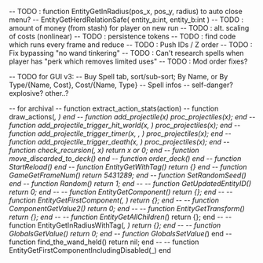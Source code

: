 
-- TODO : function EntityGetInRadius(pos_x, pos_y, radius) to auto close menu? -- EntityGetHerdRelationSafe( entity_a:int, entity_b:int )
-- TODO : amount of money (from stash) for player on new run
-- TODO : alt. scaling of costs (nonlinear)
-- TODO : persistence tokens
-- TODO : find code which runs every frame and reduce
-- TODO : Push IDs / Z order
-- TODO : Fix bypassing "no wand tinkering"
-- TODO : Can't research spells when player has "perk which removes limited uses"
-- TODO : Mod order fixes?

-- TODO for GUI v3:
-- Buy Spell tab, sort/sub-sort; By Name, or By Type/{Name, Cost}, Cost/{Name, Type}
-- Spell infos -- self-danger? explosive? other..?


-- for archival
-- function extract_action_stats(action)
-- 	function draw_actions(_, _) end
-- 	function add_projectile(x) proc_projectiles(x); end
-- 	function add_projectile_trigger_hit_world(x, _) proc_projectiles(x); end
-- 	function add_projectile_trigger_timer(x, _, _) proc_projectiles(x); end
-- 	function add_projectile_trigger_death(x, _) proc_projectiles(x); end
-- 	function check_recursion(_, x) return x or 0; end
-- 	function move_discarded_to_deck() end
-- 	function order_deck() end
-- 	function StartReload() end
-- 	function EntityGetWithTag(_) return {} end
-- 	function GameGetFrameNum() return 5431289; end
-- 	function SetRandomSeed() end
-- 	function Random() return 1; end
-- 	-- function GetUpdatedEntityID() return 0; end
-- 	-- function EntityGetComponent(_) return {}; end
-- 	-- function EntityGetFirstComponent(_, _) return {}; end
-- 	-- function ComponentGetValue2(_) return 0; end
-- 	-- function EntityGetTransform(_) return {}; end
-- 	-- function EntityGetAllChildren(_) return {}; end
-- 	-- function EntityGetInRadiusWithTag(_, _) return {}; end
-- 	-- function GlobalsGetValue(_) return 0; end
-- 	function GlobalsSetValue(_) end
-- 	function find_the_wand_held() return nil; end
-- 	-- function EntityGetFirstComponentIncludingDisabled(_) end
